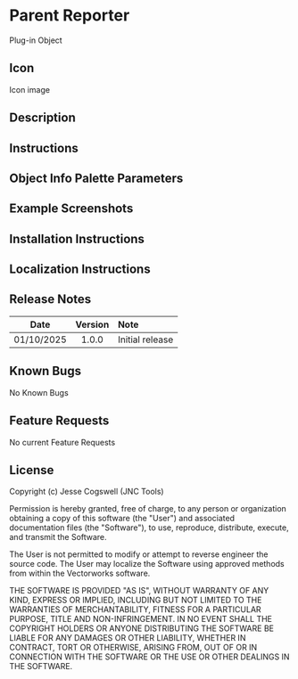 # Parent Reporter

Plug-in Object

## Icon

Icon image

## Description



## Instructions



## Object Info Palette Parameters



## Example Screenshots



## Installation Instructions



## Localization Instructions


## Release Notes

| Date | Version | Note |
| :---: | :---: | :--- |
| 01/10/2025 | 1.0.0 | Initial release |

## Known Bugs

No Known Bugs

## Feature Requests

No current Feature Requests



## License

Copyright (c) Jesse Cogswell (JNC Tools)

Permission is hereby granted, free of charge, to any person or organization
obtaining a copy of this software (the "User") and associated documentation files (the "Software"),
to use, reproduce, distribute, execute, and transmit the Software.

The User is not permitted to modify or attempt to reverse engineer the source code.  The User may
localize the Software using approved methods from within the Vectorworks software.

THE SOFTWARE IS PROVIDED "AS IS", WITHOUT WARRANTY OF ANY KIND, EXPRESS OR
IMPLIED, INCLUDING BUT NOT LIMITED TO THE WARRANTIES OF MERCHANTABILITY,
FITNESS FOR A PARTICULAR PURPOSE, TITLE AND NON-INFRINGEMENT. IN NO EVENT
SHALL THE COPYRIGHT HOLDERS OR ANYONE DISTRIBUTING THE SOFTWARE BE LIABLE
FOR ANY DAMAGES OR OTHER LIABILITY, WHETHER IN CONTRACT, TORT OR OTHERWISE,
ARISING FROM, OUT OF OR IN CONNECTION WITH THE SOFTWARE OR THE USE OR OTHER
DEALINGS IN THE SOFTWARE.